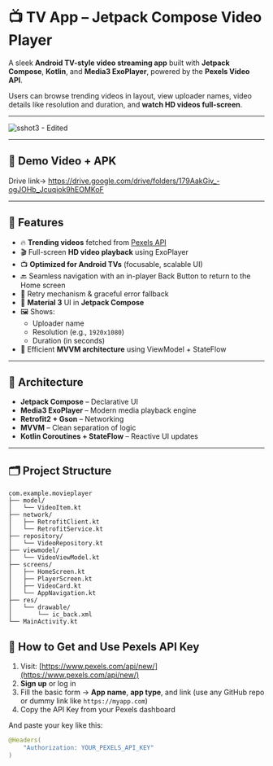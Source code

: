 # 📺 TV App – Jetpack Compose Video Player

A sleek **Android TV-style video streaming app** built with **Jetpack Compose**, **Kotlin**, and **Media3 ExoPlayer**, powered by the **Pexels Video API**.

Users can browse trending videos in  layout, view uploader names, video details like resolution and duration, and **watch HD videos full-screen**.

---
  ![sshot3 - Edited](https://github.com/user-attachments/assets/14485413-e90c-4c66-97d2-3efaac613de5)



---

## 🎥 Demo Video + APK 
Drive link->   https://drive.google.com/drive/folders/179AakGiv_-ogJOHb_Jcuqiok9hEOMKoF

---

## 🚀 Features

- 🔥 **Trending videos** fetched from [Pexels API](https://www.pexels.com/api/)
- 🎬 Full-screen **HD video playback** using ExoPlayer
- 📺 **Optimized for Android TVs** (focusable, scalable UI)
- 🔙 Seamless navigation with an in-player Back Button to return to the Home screen
- 🔁 Retry mechanism & graceful error fallback
- 🎨 **Material 3** UI in **Jetpack Compose**
- 🖼 Shows:
  - Uploader name 
  - Resolution (e.g., `1920x1080`)
  - Duration (in seconds)
- 🧠 Efficient **MVVM architecture** using ViewModel + StateFlow

---

## 🧱 Architecture

- **Jetpack Compose** – Declarative UI
- **Media3 ExoPlayer** – Modern media playback engine
- **Retrofit2 + Gson** – Networking
- **MVVM** – Clean separation of logic
- **Kotlin Coroutines + StateFlow** – Reactive UI updates

---

## 🗂️ Project Structure
```
com.example.movieplayer
├── model/
│   └── VideoItem.kt
├── network/
│   ├── RetrofitClient.kt
│   └── RetrofitService.kt
├── repository/
│   └── VideoRepository.kt
├── viewmodel/
│   └── VideoViewModel.kt
├── screens/
│   ├── HomeScreen.kt
│   ├── PlayerScreen.kt
│   ├── VideoCard.kt
│   └── AppNavigation.kt
├── res/
│   └── drawable/
│       └── ic_back.xml
└── MainActivity.kt
```
## 🔑 How to Get and Use Pexels API Key

1. Visit: [https://www.pexels.com/api/new/](https://www.pexels.com/api/new/)
2. **Sign up** or log in
3. Fill the basic form → **App name**, **app type**, and link (use any GitHub repo or dummy link like `https://myapp.com`)
4. Copy the API Key from your Pexels dashboard

And paste your key like this:
```kotlin
@Headers(
    "Authorization: YOUR_PEXELS_API_KEY"
)


